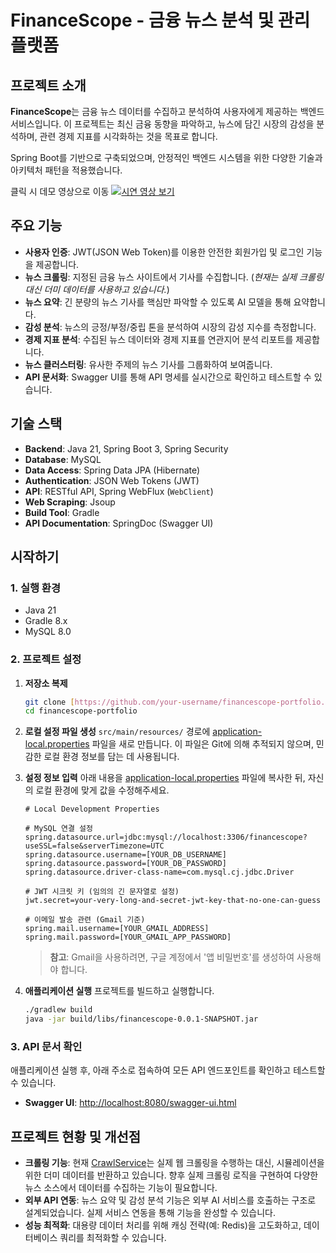 # FinanceScope - 금융 뉴스 분석 및 관리 플랫폼

## 프로젝트 소개

**FinanceScope**는 금융 뉴스 데이터를 수집하고 분석하여 사용자에게 제공하는 백엔드 서비스입니다. 이 프로젝트는 최신 금융 동향을 파악하고, 뉴스에 담긴 시장의 감성을 분석하며, 관련 경제 지표를 시각화하는 것을 목표로 합니다.

Spring Boot를 기반으로 구축되었으며, 안정적인 백엔드 시스템을 위한 다양한 기술과 아키텍처 패턴을 적용했습니다.

클릭 시 데모 영상으로 이동
[![시연 영상 보기](https://img.youtube.com/vi/TUpKqTXrDwk/0.jpg)](https://www.youtube.com/watch?v=TUpKqTXrDwk)

## 주요 기능

- **사용자 인증**: JWT(JSON Web Token)를 이용한 안전한 회원가입 및 로그인 기능을 제공합니다.
- **뉴스 크롤링**: 지정된 금융 뉴스 사이트에서 기사를 수집합니다. (*현재는 실제 크롤링 대신 더미 데이터를 사용하고 있습니다.*)
- **뉴스 요약**: 긴 분량의 뉴스 기사를 핵심만 파악할 수 있도록 AI 모델을 통해 요약합니다.
- **감성 분석**: 뉴스의 긍정/부정/중립 톤을 분석하여 시장의 감성 지수를 측정합니다.
- **경제 지표 분석**: 수집된 뉴스 데이터와 경제 지표를 연관지어 분석 리포트를 제공합니다.
- **뉴스 클러스터링**: 유사한 주제의 뉴스 기사를 그룹화하여 보여줍니다.
- **API 문서화**: Swagger UI를 통해 API 명세를 실시간으로 확인하고 테스트할 수 있습니다.

## 기술 스택

- **Backend**: Java 21, Spring Boot 3, Spring Security
- **Database**: MySQL
- **Data Access**: Spring Data JPA (Hibernate)
- **Authentication**: JSON Web Tokens (JWT)
- **API**: RESTful API, Spring WebFlux (`WebClient`)
- **Web Scraping**: Jsoup
- **Build Tool**: Gradle
- **API Documentation**: SpringDoc (Swagger UI)

## 시작하기

### 1. 실행 환경

- Java 21
- Gradle 8.x
- MySQL 8.0

### 2. 프로젝트 설정

1.  **저장소 복제**
    ```bash
    git clone [https://github.com/your-username/financescope-portfolio.git](https://github.com/your-username/financescope-portfolio.git)
    cd financescope-portfolio
    ```

2.  **로컬 설정 파일 생성**
    `src/main/resources/` 경로에 [application-local.properties](cci:7://file:///c:/Users/vjwmf/OneDrive/%EB%B0%94%ED%83%95%20%ED%99%94%EB%A9%B4/Back/financescope/src/main/resources/application-local.properties:0:0-0:0) 파일을 새로 만듭니다. 이 파일은 Git에 의해 추적되지 않으며, 민감한 로컬 환경 정보를 담는 데 사용됩니다.

3.  **설정 정보 입력**
    아래 내용을 [application-local.properties](cci:7://file:///c:/Users/vjwmf/OneDrive/%EB%B0%94%ED%83%95%20%ED%99%94%EB%A9%B4/Back/financescope/src/main/resources/application-local.properties:0:0-0:0) 파일에 복사한 뒤, 자신의 로컬 환경에 맞게 값을 수정해주세요.

    ```properties
    # Local Development Properties

    # MySQL 연결 설정
    spring.datasource.url=jdbc:mysql://localhost:3306/financescope?useSSL=false&serverTimezone=UTC
    spring.datasource.username=[YOUR_DB_USERNAME]
    spring.datasource.password=[YOUR_DB_PASSWORD]
    spring.datasource.driver-class-name=com.mysql.cj.jdbc.Driver

    # JWT 시크릿 키 (임의의 긴 문자열로 설정)
    jwt.secret=your-very-long-and-secret-jwt-key-that-no-one-can-guess

    # 이메일 발송 관련 (Gmail 기준)
    spring.mail.username=[YOUR_GMAIL_ADDRESS]
    spring.mail.password=[YOUR_GMAIL_APP_PASSWORD]
    ```
    > **참고**: Gmail을 사용하려면, 구글 계정에서 '앱 비밀번호'를 생성하여 사용해야 합니다.

4.  **애플리케이션 실행**
    프로젝트를 빌드하고 실행합니다.
    ```bash
    ./gradlew build
    java -jar build/libs/financescope-0.0.1-SNAPSHOT.jar
    ```

### 3. API 문서 확인

애플리케이션 실행 후, 아래 주소로 접속하여 모든 API 엔드포인트를 확인하고 테스트할 수 있습니다.
- **Swagger UI**: [http://localhost:8080/swagger-ui.html](http://localhost:8080/swagger-ui.html)

## 프로젝트 현황 및 개선점

- **크롤링 기능**: 현재 [CrawlService](cci:2://file:///c:/Users/vjwmf/OneDrive/%EB%B0%94%ED%83%95%20%ED%99%94%EB%A9%B4/Back/financescope/src/main/java/com/financescope/financescope/service/CrawlService.java:16:0-118:1)는 실제 웹 크롤링을 수행하는 대신, 시뮬레이션을 위한 더미 데이터를 반환하고 있습니다. 향후 실제 크롤링 로직을 구현하여 다양한 뉴스 소스에서 데이터를 수집하는 기능이 필요합니다.
- **외부 API 연동**: 뉴스 요약 및 감성 분석 기능은 외부 AI 서비스를 호출하는 구조로 설계되었습니다. 실제 서비스 연동을 통해 기능을 완성할 수 있습니다.
- **성능 최적화**: 대용량 데이터 처리를 위해 캐싱 전략(예: Redis)을 고도화하고, 데이터베이스 쿼리를 최적화할 수 있습니다.
